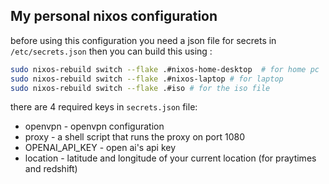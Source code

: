 ## My personal nixos configuration
before using this configuration you need a json file for secrets in `/etc/secrets.json`
then you can build this using :
```bash
sudo nixos-rebuild switch --flake .#nixos-home-desktop  # for home pc
sudo nixos-rebuild switch --flake .#nixos-laptop # for laptop
sudo nixos-rebuild switch --flake .#iso # for the iso file
```

there are 4 required keys in `secrets.json` file: 
- openvpn - openvpn configuration
- proxy - a shell script that runs the proxy on port 1080
- OPENAI_API_KEY - open ai's api key
- location - latitude and longitude of your current location (for praytimes and redshift)

